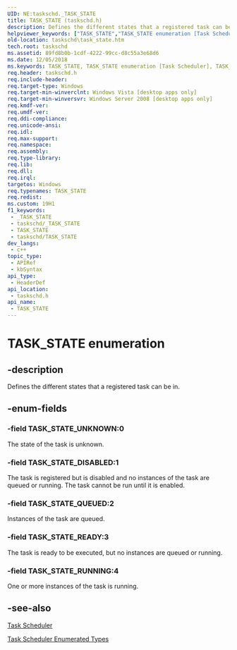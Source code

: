 ```yaml
---
UID: NE:taskschd._TASK_STATE
title: TASK_STATE (taskschd.h)
description: Defines the different states that a registered task can be in.
helpviewer_keywords: ["TASK_STATE","TASK_STATE enumeration [Task Scheduler]","TASK_STATE_DISABLED","TASK_STATE_QUEUED","TASK_STATE_READY","TASK_STATE_RUNNING","TASK_STATE_UNKNOWN","taskschd.task_state","taskschd/TASK_STATE","taskschd/TASK_STATE_DISABLED","taskschd/TASK_STATE_QUEUED","taskschd/TASK_STATE_READY","taskschd/TASK_STATE_RUNNING","taskschd/TASK_STATE_UNKNOWN"]
old-location: taskschd\task_state.htm
tech.root: taskschd
ms.assetid: 89fd8b0b-1cdf-4222-99cc-d8c55a3e68d6
ms.date: 12/05/2018
ms.keywords: TASK_STATE, TASK_STATE enumeration [Task Scheduler], TASK_STATE_DISABLED, TASK_STATE_QUEUED, TASK_STATE_READY, TASK_STATE_RUNNING, TASK_STATE_UNKNOWN, taskschd.task_state, taskschd/TASK_STATE, taskschd/TASK_STATE_DISABLED, taskschd/TASK_STATE_QUEUED, taskschd/TASK_STATE_READY, taskschd/TASK_STATE_RUNNING, taskschd/TASK_STATE_UNKNOWN
req.header: taskschd.h
req.include-header: 
req.target-type: Windows
req.target-min-winverclnt: Windows Vista [desktop apps only]
req.target-min-winversvr: Windows Server 2008 [desktop apps only]
req.kmdf-ver: 
req.umdf-ver: 
req.ddi-compliance: 
req.unicode-ansi: 
req.idl: 
req.max-support: 
req.namespace: 
req.assembly: 
req.type-library: 
req.lib: 
req.dll: 
req.irql: 
targetos: Windows
req.typenames: TASK_STATE
req.redist: 
ms.custom: 19H1
f1_keywords:
 - _TASK_STATE
 - taskschd/_TASK_STATE
 - TASK_STATE
 - taskschd/TASK_STATE
dev_langs:
 - c++
topic_type:
 - APIRef
 - kbSyntax
api_type:
 - HeaderDef
api_location:
 - taskschd.h
api_name:
 - TASK_STATE
---
```


# TASK_STATE enumeration


## -description

Defines the different states that a registered task can be in.

## -enum-fields

### -field TASK_STATE_UNKNOWN:0

The state of the task is unknown.

### -field TASK_STATE_DISABLED:1

The task is registered but is disabled and no instances of the task are queued or running. The task cannot be run until it is enabled.

### -field TASK_STATE_QUEUED:2

Instances of the task are queued.

### -field TASK_STATE_READY:3

The task is ready to be executed, but no instances are queued or running.

### -field TASK_STATE_RUNNING:4

One or more instances of the task is running.

## -see-also

<a href="/windows/desktop/TaskSchd/task-scheduler-start-page">Task Scheduler</a>



<a href="/windows/desktop/TaskSchd/task-scheduler-enumerated-types">Task Scheduler Enumerated Types</a>
